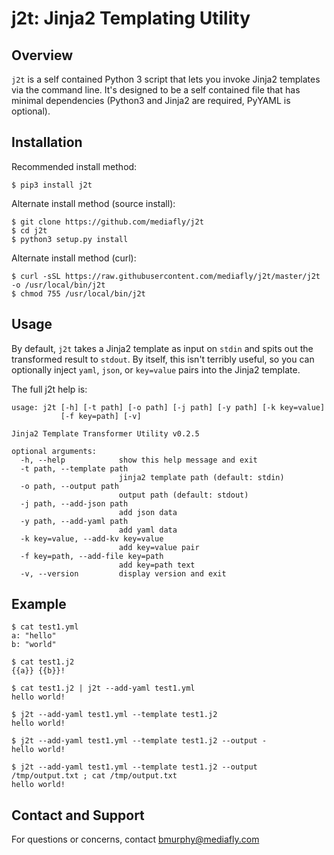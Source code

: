 # j2t: Jinja2 Templating Utility

## Overview

`j2t` is a self contained Python 3 script that lets you invoke Jinja2 templates
via the command line.  It's designed to be a self contained file that has minimal
dependencies (Python3 and Jinja2 are required, PyYAML is optional).

## Installation

Recommended install method:

```
$ pip3 install j2t
```

Alternate install method (source install):

```
$ git clone https://github.com/mediafly/j2t
$ cd j2t
$ python3 setup.py install
```

Alternate install method (curl):

```
$ curl -sSL https://raw.githubusercontent.com/mediafly/j2t/master/j2t -o /usr/local/bin/j2t
$ chmod 755 /usr/local/bin/j2t
```

## Usage

By default, `j2t` takes a Jinja2 template as input on `stdin` and spits out the
transformed result to `stdout`.  By itself, this isn't terribly useful, so you
can optionally inject `yaml`, `json`, or `key=value` pairs into the Jinja2 template.

The full j2t help is:

```
usage: j2t [-h] [-t path] [-o path] [-j path] [-y path] [-k key=value]
           [-f key=path] [-v]

Jinja2 Template Transformer Utility v0.2.5

optional arguments:
  -h, --help            show this help message and exit
  -t path, --template path
                        jinja2 template path (default: stdin)
  -o path, --output path
                        output path (default: stdout)
  -j path, --add-json path
                        add json data
  -y path, --add-yaml path
                        add yaml data
  -k key=value, --add-kv key=value
                        add key=value pair
  -f key=path, --add-file key=path
                        add key=path text
  -v, --version         display version and exit
```
## Example

```
$ cat test1.yml
a: "hello"
b: "world"

$ cat test1.j2
{{a}} {{b}}!

$ cat test1.j2 | j2t --add-yaml test1.yml
hello world!

$ j2t --add-yaml test1.yml --template test1.j2
hello world!

$ j2t --add-yaml test1.yml --template test1.j2 --output -
hello world!

$ j2t --add-yaml test1.yml --template test1.j2 --output /tmp/output.txt ; cat /tmp/output.txt
hello world!

```

## Contact and Support

For questions or concerns, contact bmurphy@mediafly.com
